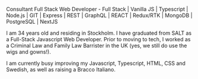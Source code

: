 Consultant Full Stack Web Developer - Full Stack | Vanilla JS | Typescript | Node.js | GIT | Express | REST | GraphQL | REACT | Redux/RTK | MongoDB | PostgreSQL | NextJS

I am 34 years old and residing in Stockholm. I have graduated from SALT as a Full-Stack Javascript Web Developer. Prior to moving to tech, I worked as a Criminal Law and Family Law Barrister in the UK (yes, we still do use the wigs and gowns!).

I am currently busy improving my Javascript, Typescript, HTML, CSS and Swedish, as well as raising a Bracco Italiano.


<!---
SMooreSwe/SMooreSwe is a ✨ special ✨ repository because its `README.md` (this file) appears on your GitHub profile.
You can click the Preview link to take a look at your changes.
--->
